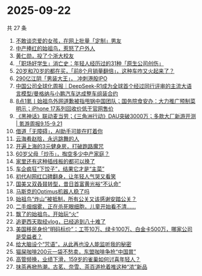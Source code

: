 # 2025-09-22

共 27 条

<!-- BEGIN 36KR -->
<!-- 最后更新时间 2025-09-22 08:46:54 +0800 -->
1. [不敢谈恋爱的女孩，在网上批量「定制」男友](https://36kr.com/p/3473328852097669)
1. [中产捧红的始祖鸟，惹怒了户外人](https://36kr.com/p/3475039227746945)
1. [黄仁勋，投了个浙大校友](https://36kr.com/p/3475934730213767)
1. [「职场好学生」消亡史：年轻人经历过的31种「原生公司创伤」](https://36kr.com/p/3473333553191304)
1. [20岁和70岁的都在买，「前8个月销量翻倍」，这种车咋又火起来了？](https://36kr.com/p/3475749849471365)
1. [290亿江阴「男装大王」， 冲刺港股IPO](https://36kr.com/p/3475803579472265)
1. [中国公司全球化周报｜DeepSeek-R1成为全球首个经过同行评审的主流大语言模型/曼格纳与小鹏汽车达成整车组装合约](https://36kr.com/p/3476115917543813)
1. [8点1氪丨始祖鸟外网道歉被指甩锅中国团队；国务院食安办：大力推广预制菜明示；iPhone 17系列回收价低于官网售价](https://36kr.com/p/3477125902981505)
1. [《黑神话》联动麦当劳；《三角洲行动》DAU突破3000万；多款大厂新游开测 | 氪游周报9.15-9.21](https://36kr.com/p/3476205895260808)
1. [借道「无障碍」，AI助手可能在盯着你](https://36kr.com/p/3476069088811651)
1. [云海肴赵晗，永远跳舞的人](https://36kr.com/p/3473597148813959)
1. [开遍上海的3元健身房，打破跑路魔咒](https://36kr.com/p/3476178752117122)
1. [60岁父母「炒币」，掏空多少中产家庭？](https://36kr.com/p/3475778585778822)
1. [家里还有这种插线板的都可以换了](https://36kr.com/p/3476624729397637)
1. [车企疯狂“下饺子”，结果它才是“主菜”](https://36kr.com/p/3475750059383427)
1. [初代AI网红口碑翻身，让年轻人气哭又看笑](https://36kr.com/p/3475796984011392)
1. [国美又双叒叕转型，昔日首富黄光裕“不认命”](https://36kr.com/p/3475115016018055)
1. [马斯克的Optimus机器人稳了吗](https://36kr.com/p/3475963387337347)
1. [始祖鸟“炸山”被抵制，所有公关又该感谢安踏公关？](https://36kr.com/p/3475042448956034)
1. [二手烟烟雾，正在杀死眼细胞，儿童开始看不清……](https://36kr.com/p/3475631683361410)
1. [飘了的始祖鸟，开始玩“火”](https://36kr.com/p/3476078522734980)
1. [追更西天取经vlog，已经追到八十难了](https://36kr.com/p/3477105300461958)
1. [美国移民身份“明码标价”：工签10万、绿卡100万、白金卡500万，哪家公司是受益者？](https://36kr.com/p/3475797864847745)
1. [给大脑设个“咒语”，从此再也没人能监听我的秘密](https://36kr.com/p/3475013004450439)
1. [猫屎咖啡200元一袋不愁卖，东盟咖啡争抢“中国胃”](https://36kr.com/p/3474910461073797)
1. [高管频换，业绩下滑，159岁的雀巢如何讨喜年轻人？](https://36kr.com/p/3477082140498049)
1. [抹茶再掀热潮，古茗、奈雪、茶百道抢着推这种“浓”新品](https://36kr.com/p/3475809109432709)
<!-- END 36KR -->